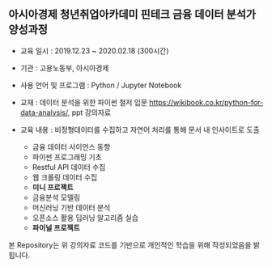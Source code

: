 ## 아시아경제 청년취업아카데미 핀테크 금융 데이터 분석가 양성과정

- 교육 일시 : 2019.12.23 ~ 2020.02.18 (300시간)
- 기관 : 고용노동부, 아시아경제

- 사용 언어 및 프로그램 : Python / Jupyter Notebook


- 교재 : 데이터 분석을 위한 파이썬 철저 입문   <https://wikibook.co.kr/python-for-data-analysis/>, ppt 강의자료

- 교육 내용 : 비정형데이터를 수집하고 자연어 처리를 통해 문서 내 인사이트로 도출 

  - 금융 데이터 사이언스 동향
  - 파이썬 프로그래밍 기초
  - Restful API 데이터 수집
  - 웹 크롤링 데이터 수집
  - **미니 프로젝트**
  - 금융분석 모델링
  - 머신러닝 기반 데이터 분석
  - 오픈소스 활용 딥러닝 알고리즘 실습
  - **파이널 프로젝트**


본 Repository는 위 강의자료 코드를 기반으로 개인적인 학습을 위해 작성되었음을 밝힙니다.
